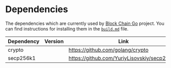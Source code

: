 Dependencies
============

The dependencies which are currently used by [Block Chain Go](https://github.com/YuriyLisovskiy/blockchain-go) project. You can find instructions for installing them in the [`build.md`](build.md) file.

| Dependency | Version | Link |
| --- | --- | --- |
| crypto |  | https://github.com/golang/crypto |
| secp256k1 |  | https://github.com/YuriyLisovskiy/secp256k1 |
